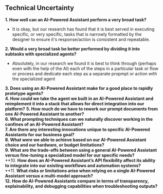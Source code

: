 
## Technical Uncertainty

**1.  How well can an AI-Powered Assistant perform a very broad task?** 
- It is okay, but our research has found that it is best served in executing specific, or very specific, tasks that is narrowly formatted by the designer to ensure it's response/action is consistent and repeatable. 

**2. Would a very broad task be better performed by dividing it into subtasks with specialized agents?** 
- Absolutely, in our research we found it is best to think through (perhaps even with the help of the AI) each of the steps in a particular task or flow or process and dedicate each step as a separate propmpt or action with the specialized agent

**3. Does using an AI-Powered Assistant make for a good place to rapidly prototype agents?**  
**4. How could we take the agent we built in an AI-Powered Assistant and reimplement it into a stack that allows for direct integration into our platform?** 
**5. How much do we have to rework our prompt documents from one AI-Powered Assistant to another?**  
**6. What prompting techniques can we naturally discover working in the confines of an AI-Powered Assistant?**  
**7. Are there any interesting innovations unique to specific AI-Powered Assistants for our business goal?**  
**8. What were we able to achieve based on our AI-Powered Assistant choice and our hardware, or budget limitations?**  
**9. What are the trade-offs between using a general AI-Powered Assistant versus fine-tuning a specialized model for our specific needs?**  
**10. **How does an AI-Powered Assistant’s API flexibility affect its ability to integrate into our existing workflows and automation systems?**  
**11. **What risks or limitations arise when relying on a single AI-Powered Assistant versus a multi-model approach?**  
**12. How do AI-Powered Assistants compare in terms of transparency, explainability, and debugging capabilities when troubleshooting outputs?**  







